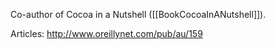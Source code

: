 Co-author of Cocoa in a Nutshell ([[BookCocoaInANutshell]]).

Articles:
http://www.oreillynet.com/pub/au/159